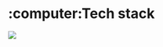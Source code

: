 <p align="center">
  <h1>:computer:Tech stack</h1>
  <a href="https://skillicons.dev">
    <img src="https://skillicons.dev/icons?i=ts,react,next,nodejs,nest,cs,dotnet" />
  </a>
</p>
